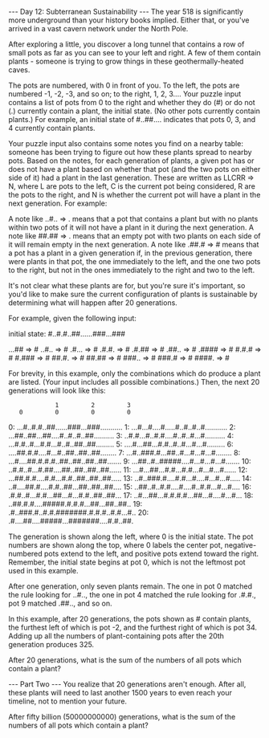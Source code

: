 
--- Day 12: Subterranean Sustainability ---
The year 518 is significantly more underground than your history books implied.  Either that, or you've arrived in a vast cavern network under the North Pole.


After exploring a little, you discover a long tunnel that contains a row of small pots as far as you can see to your left and right.  A few of them contain plants - someone is trying to grow things in these geothermally-heated caves.


The pots are numbered, with 0 in front of you.  To the left, the pots are numbered -1, -2, -3, and so on; to the right, 1, 2, 3.... Your puzzle input contains a list of pots from 0 to the right and whether they do (#) or do not (.) currently contain a plant, the initial state. (No other pots currently contain plants.) For example, an initial state of #..##.... indicates that pots 0, 3, and 4 currently contain plants.


Your puzzle input also contains some notes you find on a nearby table: someone has been trying to figure out how these plants spread to nearby pots.  Based on the notes, for each generation of plants, a given pot has or does not have a plant based on whether that pot (and the two pots on either side of it) had a plant in the last generation. These are written as LLCRR => N, where L are pots to the left, C is the current pot being considered, R are the pots to the right, and N is whether the current pot will have a plant in the next generation. For example:



A note like ..#.. => . means that a pot that contains a plant but with no plants within two pots of it will not have a plant in it during the next generation.
A note like ##.## => . means that an empty pot with two plants on each side of it will remain empty in the next generation.
A note like .##.# => # means that a pot has a plant in a given generation if, in the previous generation, there were plants in that pot, the one immediately to the left, and the one two pots to the right, but not in the ones immediately to the right and two to the left.



It's not clear what these plants are for, but you're sure it's important, so you'd like to make sure the current configuration of plants is sustainable by determining what will happen after 20 generations.


For example, given the following input:


initial state: #..#.#..##......###...###

...## => #
..#.. => #
.#... => #
.#.#. => #
.#.## => #
.##.. => #
.#### => #
#.#.# => #
#.### => #
##.#. => #
##.## => #
###.. => #
###.# => #
####. => #



For brevity, in this example, only the combinations which do produce a plant are listed. (Your input includes all possible combinations.) Then, the next 20 generations will look like this:


                 1         2         3     
       0         0         0         0     
 0: ...#..#.#..##......###...###...........
 1: ...#...#....#.....#..#..#..#...........
 2: ...##..##...##....#..#..#..##..........
 3: ..#.#...#..#.#....#..#..#...#..........
 4: ...#.#..#...#.#...#..#..##..##.........
 5: ....#...##...#.#..#..#...#...#.........
 6: ....##.#.#....#...#..##..##..##........
 7: ...#..###.#...##..#...#...#...#........
 8: ...#....##.#.#.#..##..##..##..##.......
 9: ...##..#..#####....#...#...#...#.......
10: ..#.#..#...#.##....##..##..##..##......
11: ...#...##...#.#...#.#...#...#...#......
12: ...##.#.#....#.#...#.#..##..##..##.....
13: ..#..###.#....#.#...#....#...#...#.....
14: ..#....##.#....#.#..##...##..##..##....
15: ..##..#..#.#....#....#..#.#...#...#....
16: .#.#..#...#.#...##...#...#.#..##..##...
17: ..#...##...#.#.#.#...##...#....#...#...
18: ..##.#.#....#####.#.#.#...##...##..##..
19: .#..###.#..#.#.#######.#.#.#..#.#...#..
20: .#....##....#####...#######....#.#..##.



The generation is shown along the left, where 0 is the initial state.  The pot numbers are shown along the top, where 0 labels the center pot, negative-numbered pots extend to the left, and positive pots extend toward the right. Remember, the initial state begins at pot 0, which is not the leftmost pot used in this example.


After one generation, only seven plants remain.  The one in pot 0 matched the rule looking for ..#.., the one in pot 4 matched the rule looking for .#.#., pot 9 matched .##.., and so on.


In this example, after 20 generations, the pots shown as # contain plants, the furthest left of which is pot -2, and the furthest right of which is pot 34. Adding up all the numbers of plant-containing pots after the 20th generation produces 325.


After 20 generations, what is the sum of the numbers of all pots which contain a plant?


--- Part Two ---
You realize that 20 generations aren't enough.  After all, these plants will need to last another 1500 years to even reach your timeline, not to mention your future.


After fifty billion (50000000000) generations, what is the sum of the numbers of all pots which contain a plant?

